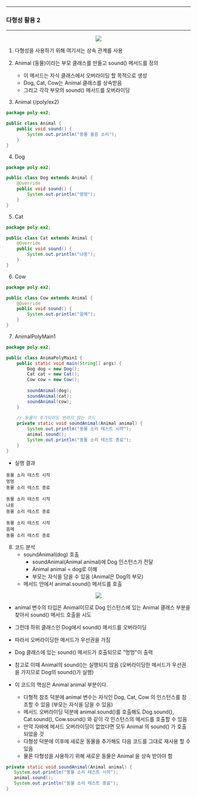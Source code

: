 -----
### 다형성 활용 2
-----
<div align="center">
<img src="https://github.com/user-attachments/assets/995566e8-a2a5-4d00-a9d3-3a9eece7a078">
</div>

1. 다형성을 사용하기 위해 여기서는 상속 관계를 사용
2. Animal (동물)이라는 부모 클래스를 만들고 sound() 메서드를 정의
   - 이 메서드는 자식 클래스에서 오버라이딩 할 목적으로 생성
   - Dog, Cat, Cow는 Animal 클래스를 상속받음
   - 그리고 각각 부모의 sound() 메서드를 오버라이딩

3. Animal (/poly/ex2)
```java
package poly.ex2;

public class Animal {
    public void sound() {
        System.out.println("동물 울음 소리");
    }
}
```

4. Dog
```java
package poly.ex2;

public class Dog extends Animal {
    @Override
    public void sound() {
        System.out.println("멍멍");
    }
}
```

5. Cat
```java
package poly.ex2;

public class Cat extends Animal {
    @Override
    public void sound() {
        System.out.println("냐옹");
    }
}
```

6. Cow
```java
package poly.ex2;

public class Cow extends Animal {
    @Override
    public void sound() {
        System.out.println("음메");
    }
}
```

7. AnimalPolyMain1
```java
package poly.ex2;

public class AnimaPolyMain1 {
    public static void main(String[] args) {
        Dog dog = new Dog();
        Cat cat = new Cat();
        Cow cow = new Cow();
        
        soundAnimal(dog);
        soundAnimal(cat);
        soundAnimal(cow);
    }
    
    // 동물이 추가되어도 변하지 않는 코드
    private static void soundAnimal(Animal animal) {
        System.out.println("동물 소리 테스트 시작");
        animal.sound();
        System.out.println("동물 소리 테스트 종료");
    }
}
```

  - 실행 결과
```
동물 소리 테스트 시작
멍멍
동물 소리 테스트 종료

동물 소리 테스트 시작
냐옹
동물 소리 테스트 종료

동물 소리 테스트 시작
음메
동물 소리 테스트 종료
```

8. 코드 분석
   - soundAnimal(dog) 호출
     + soundAnimal(Animal animal)에 Dog 인스턴스가 전달  
     + Animal animal = dog로 이해
     + 부모는 자식을 담을 수 있음 (Animal은 Dog의 부모)
   - 메서드 안에서 animal.sound() 메서드를 호출
<div align="center">
<img src="https://github.com/user-attachments/assets/e4921e05-d50a-4ffd-8bb2-d6d14f73f7db">
</div>

   - animal 변수의 타입은 Animal이므로 Dog 인스턴스에 있는 Animal 클래스 부분을 찾아서 sound() 메서드 호출을 시도
   - 그런데 하위 클래스인 Dog에서 sound() 메서드를 오버라이딩
   - 따라서 오버라이딩한 메서드가 우선권을 가짐
   - Dog 클래스에 있는 sound() 메서드가 호출되므로 "멍멍"이 출력

   - 참고로 이때 Animal의 sound()는 실행되지 않음 (오버라이딩한 메서드가 우선권을 가지므로 Dog의 sound()가 실행)

   - 이 코드의 핵심은 Animal animal 부분이다.
      + 다형적 참조 덕분에 animal 변수는 자식인 Dog, Cat, Cow 의 인스턴스를 참조할 수 있음 (부모는 자식을 담을 수 있음)
      + 메서드 오버라이딩 덕분에 animal.sound()를 호출해도 Dog.sound(), Cat.sound(), Cow.sound() 와 같이 각 인스턴스의 메서드를 호출할 수 있음
      + 만약 자바에 메서드 오버라이딩이 없었다면 모두 Animal 의 sound() 가 호출되었을 것 
      + 다형성 덕분에 이후에 새로운 동물을 추가해도 다음 코드를 그대로 재사용 할 수 있음
      + 물론 다형성을 사용하기 위해 새로운 동물은 Animal 을 상속 받아야 함
```java
private static void soundAnimal(Animal animal) {
   System.out.println("동물 소리 테스트 시작");
   animal.sound();
   System.out.println("동물 소리 테스트 종료");
}
```
